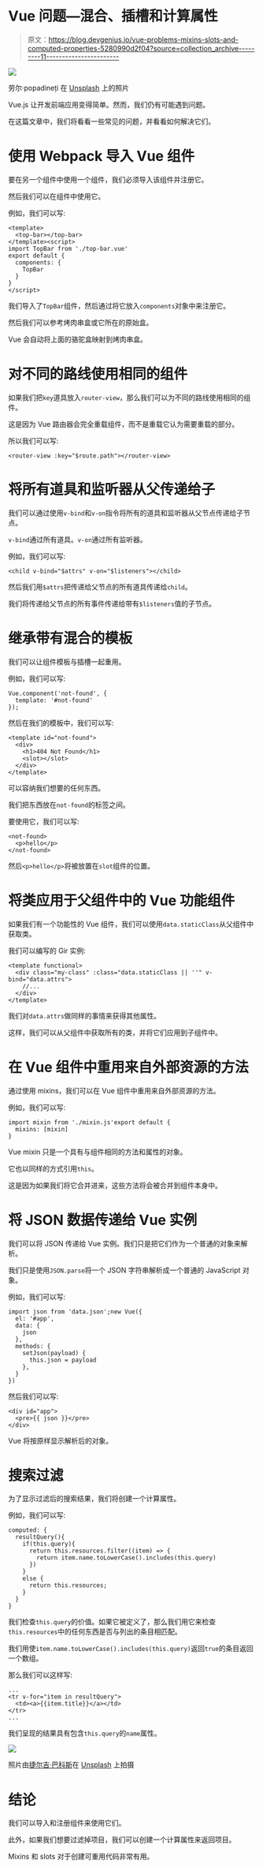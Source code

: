# Vue 问题—混合、插槽和计算属性

> 原文：<https://blog.devgenius.io/vue-problems-mixins-slots-and-computed-properties-5280990d2f04?source=collection_archive---------11----------------------->

![](img/079b6b48d45f2bf7319ed34da2f044ea.png)

劳尔·popadineți 在 [Unsplash](https://unsplash.com?utm_source=medium&utm_medium=referral) 上的照片

Vue.js 让开发前端应用变得简单。然而，我们仍有可能遇到问题。

在这篇文章中，我们将看看一些常见的问题，并看看如何解决它们。

# 使用 Webpack 导入 Vue 组件

要在另一个组件中使用一个组件，我们必须导入该组件并注册它。

然后我们可以在组件中使用它。

例如，我们可以写:

```
<template>
  <top-bar></top-bar>
</template><script>
import TopBar from './top-bar.vue'
export default {
  components: {
    TopBar
  }
}
</script>
```

我们导入了`TopBar`组件，然后通过将它放入`components`对象中来注册它。

然后我们可以参考烤肉串盒或它所在的原始盒。

Vue 会自动将上面的骆驼盒映射到烤肉串盒。

# 对不同的路线使用相同的组件

如果我们把`key`道具放入`router-view`，那么我们可以为不同的路线使用相同的组件。

这是因为 Vue 路由器会完全重载组件，而不是重载它认为需要重载的部分。

所以我们可以写:

```
<router-view :key="$route.path"></router-view>
```

# 将所有道具和监听器从父传递给子

我们可以通过使用`v-bind`和`v-on`指令将所有的道具和监听器从父节点传递给子节点。

`v-bind`通过所有道具。`v-on`通过所有监听器。

例如，我们可以写:

```
<child v-bind="$attrs" v-on="$listeners"></child>
```

然后我们用`$attrs`把传递给父节点的所有道具传递给`child`。

我们将传递给父节点的所有事件传递给带有`$listeners`值的子节点。

# 继承带有混合的模板

我们可以让组件模板与插槽一起重用。

例如，我们可以写:

```
Vue.component('not-found', {
  template: '#not-found'
});
```

然后在我们的模板中，我们可以写:

```
<template id="not-found">
  <div>
    <h1>404 Not Found</h1>
    <slot></slot>
  </div>
</template>
```

可以容纳我们想要的任何东西。

我们把东西放在`not-found`的标签之间。

要使用它，我们可以写:

```
<not-found>
  <p>hello</p>
</not-found>
```

然后`<p>hello</p>`将被放置在`slot`组件的位置。

# 将类应用于父组件中的 Vue 功能组件

如果我们有一个功能性的 Vue 组件，我们可以使用`data.staticClass`从父组件中获取类。

我们可以编写的 Gir 实例:

```
<template functional>
  <div class="my-class" :class="data.staticClass || ''" v-bind="data.attrs">
    //...
  </div>
</template>
```

我们对`data.attrs`做同样的事情来获得其他属性。

这样，我们可以从父组件中获取所有的类，并将它们应用到子组件中。

# 在 Vue 组件中重用来自外部资源的方法

通过使用 mixins，我们可以在 Vue 组件中重用来自外部资源的方法。

例如，我们可以写:

```
import mixin from './mixin.js'export default {
  mixins: [mixin]
}
```

Vue mixin 只是一个具有与组件相同的方法和属性的对象。

它也以同样的方式引用`this`。

这是因为如果我们将它合并进来，这些方法将会被合并到组件本身中。

# 将 JSON 数据传递给 Vue 实例

我们可以将 JSON 传递给 Vue 实例。我们只是把它们作为一个普通的对象来解析。

我们只是使用`JSON.parse`将一个 JSON 字符串解析成一个普通的 JavaScript 对象。

例如，我们可以写:

```
import json from 'data.json';new Vue({
  el: '#app',
  data: {
    json
  },
  methods: {
    setJson(payload) {
      this.json = payload
    },
  }
})
```

然后我们可以写:

```
<div id="app">
  <pre>{{ json }}</pre>
</div>
```

Vue 将按原样显示解析后的对象。

# 搜索过滤

为了显示过滤后的搜索结果，我们将创建一个计算属性。

例如，我们可以写:

```
computed: {
  resultQuery(){
    if(this.query){
      return this.resources.filter((item) => {
        return item.name.toLowerCase().includes(this.query)
      })
    }
    else {
      return this.resources;
    }
  }
}
```

我们检查`this.query`的价值。如果它被定义了，那么我们用它来检查`this.resources`中的任何东西是否与列出的条目相匹配。

我们用使`item.name.toLowerCase().includes(this.query)`返回`true`的条目返回一个数组。

那么我们可以这样写:

```
...
<tr v-for="item in resultQuery">
  <td><a>{{item.title}}</a></td>
</tr>
...
```

我们呈现的结果具有包含`this.query`的`name`属性。

![](img/411dc77b5550e3b5d09b514ccefee5d9.png)

照片由[捷尔吉·巴科斯](https://unsplash.com/@thinkdeep?utm_source=medium&utm_medium=referral)在 [Unsplash](https://unsplash.com?utm_source=medium&utm_medium=referral) 上拍摄

# 结论

我们可以导入和注册组件来使用它们。

此外，如果我们想要过滤掉项目，我们可以创建一个计算属性来返回项目。

Mixins 和 slots 对于创建可重用代码非常有用。